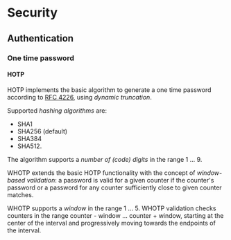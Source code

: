 # Security

## Authentication

### One time password

#### HOTP

HOTP implements the basic algorithm to generate a one time password according to [RFC 4226](https://tools.ietf.org/html/rfc4226), using *dynamic truncation*.

Supported *hashing algorithms* are:
* SHA1
* SHA256 (default)
* SHA384
* SHA512.

The algorithm supports a *number of (code) digits* in the range 1 ... 9.

WHOTP extends the basic HOTP functionality with the concept of *window-based validation*: a password is valid for a given counter if the counter's password or a password for any counter sufficiently close to given counter matches.

WHOTP supports a *window* in the range 1 ... 5. WHOTP validation checks counters in the range counter - window ... counter + window, starting at the center of the interval and progressively moving towards the endpoints of the interval.
